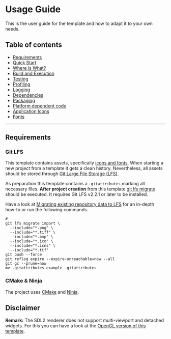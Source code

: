 # Usage Guide

This is the user guide for the template and how to adapt it to your own needs.

## Table of contents

- [Requirements](#requirements)
- [Quick Start](QuickStart.md)
- [Where is What?](WhereIsWhat.md)
- [Build and Execution](BuildAndExecution.md)
- [Testing](Testing.md)
- [Profiling](Profiling.md)
- [Logging](Logging.md)
- [Dependencies](Dependencies.md)
- [Packaging](Packaging.md)
- [Platform dependent code](PlatformCode.md)
- [Application Icons](ApplicationIcons.md)
- [Fonts](Fonts.md)

***

## Requirements

### Git LFS

This template contains assets, specifically [icons and fonts](WhereIsWhat.md#static-assets). When starting a new project from a template it gets a clean history. Nevertheless, all assets should be stored through [Git Large File Storage (LFS)](https://git-lfs.com).

As preparation this template contains a `.gitattributes` marking all necessary files. **After project creation** from this template [git lfs migrate](https://github.com/git-lfs/git-lfs/wiki/Tutorial#migrating-existing-repository-data-to-lfs) should be executed. It requires Git LFS v2.2.1 or later to be installed.

Have a look at [Migrating existing repository data to LFS](https://github.com/git-lfs/git-lfs/wiki/Tutorial#migrating-existing-repository-data-to-lfs) for an in-depth how-to or run the following commands.

```shell
#
git lfs migrate import \
  --include="*.png" \
  --include="*.tiff" \
  --include="*.bmp" \
  --include="*.ico" \
  --include="*.icns" \
  --include="*.ttf"
git push --force
git reflog expire --expire-unreachable=now --all
git gc --prune=now
mv .gitattributes_example .gitattributes
```

### CMake & Ninja

The project uses [CMake](https://cmake.org) and [Ninja](https://ninja-build.org).

## Disclaimer

**Remark:** The SDL2 renderer does not support multi-viewport and detached widgets. For this you can have a look at the
[OpenGL version of this template](https://github.com/MartinHelmut/cpp-gui-template-sdl2-opengl).
